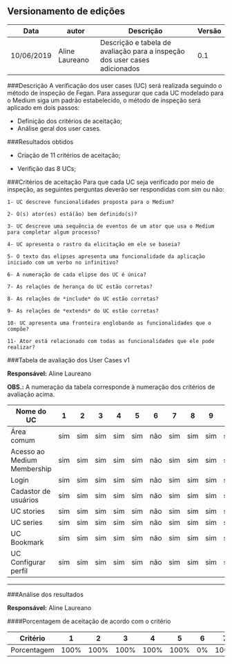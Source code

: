 ## Versionamento de edições
| Data       | autor               | Descrição                        | Versão |
|------------|---------------------|----------------------------------|--------|
| 10/06/2019 | Aline Laureano |  Descrição e tabela de avaliação para a inspeção dos user cases adicionados| 0.1    |


###Descrição
A verificação dos user cases (UC) será realizada seguindo o método de inspeção de Fegan. Para assegurar que cada UC modelado para o Medium siga um padrão estabelecido, o método de inspeção será aplicado em dois passos:

- Definição dos critérios de aceitação;
- Análise geral dos user cases.

###Resultados obtidos
- Criação de 11 critérios de aceitação;

- Verifição das 8 UCs;

###Critérios de aceitação
Para que cada UC seja verificado por meio de inspeção, as seguintes perguntas deverão ser respondidas com sim ou não:

    1- UC descreve funcionalidades proposta para o Medium?

    2- O(s) ator(es) está(ão) bem definido(s)?

    3- UC descreve uma sequência de eventos de um ator que usa o Medium para completar algum processo?

    4- UC apresenta o rastro da elicitação em ele se baseia?

    5- O texto das elipses apresenta uma funcionalidade da aplicação iniciado com um verbo no infinitivo?

    6- A numeração de cada elipse dos UC é única?

    7- As relações de herança do UC estão corretas?

    8- As relações de *include* do UC estão corretas?

    9- As relações de *extends* do UC estão corretas?

    10- UC apresenta uma fronteira englobando as funcionalidades que o compõe?

    11- Ator está relacionado com todas as funcionalidades que ele pode realizar?


###Tabela de avaliação dos User Cases v1

**Responsável:** Aline Laureano

**OBS.:** A numeração da tabela corresponde à numeração dos critérios de avaliação acima.

| Nome do UC | 1 | 2 | 3 | 4 | 5 | 6 | 7 | 8 | 9 | 10 | 11 |
|------------|---|---|---|---|---|---|---|---|---|---|---|
| Área comum | sim | sim | sim | sim | sim | não | sim | sim | sim | sim | sim |
| Acesso ao Medium Membership | sim | sim | sim | sim | sim | não | sim | sim | sim | sim | sim |
| Login | sim | sim | sim | sim | sim | não | sim | sim | sim | sim | sim |
| Cadastor de usuários | sim | sim | sim | sim | sim | não | sim | sim | sim | sim | sim |
| UC stories | sim | sim | sim | sim | sim | não | sim | sim | sim | sim | não |
| UC series | sim | sim | sim | sim | sim | não | sim | sim | sim | sim | não |
| UC Bookmark | sim | sim | sim | sim | sim | não | sim | sim | sim | sim | sim |
| UC Configurar perfil | sim | sim | sim | sim | sim | não | sim | sim | sim | sim | sim |

***

###Análise dos resultados

**Responsável:** Aline Laureano

####Porcentagem de aceitação de acordo com o critério

| Critério | 1 | 2 | 3 | 4 | 5 | 6 | 7 | 8 | 9 | 10 | 11 |
|------------|---|---|---|---|---|---|---|---|---|---|---|
| Porcentagem | 100% | 100% | 100% | 100% | 100% | 0% | 100% | 100% | 100% | 100% | 75% |

